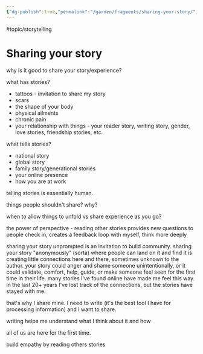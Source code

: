 ```yaml
---
{"dg-publish":true,"permalink":"/garden/fragments/sharing-your-story/","created":"2024-12-23T22:00:02.972-05:00","updated":"2025-01-31T23:00:28.207-05:00"}
---
```


#topic/storytelling 
# Sharing your story

why is it good to share your story/experience?

what has stories?
- tattoos - invitation to share my story
- scars
- the shape of your body
- physical ailments
- chronic pain
- your relationship with things - your reader story, writing story, gender, love stories, friendship stories, etc.

what tells stories?
- national story
- global story
- family story/generational stories
- your online presence
- how you are at work

telling stories is essentially human.

things people shouldn't share? why? 

when to allow things to unfold vs share experience as you go?

the power of perspective - reading other stories provides new questions to people
check in, creates a feedback loop with myself, think more deeply

sharing your story unprompted is an invitation to build community. sharing your story "anonymously" (sorta) where people can land on it and find it is creating little connections here and there, sometimes unknown to the author. your story could anger and shame someone unintentionally, or it could validate, comfort, help, guide, or make someone feel seen for the first time in their life.
many stories I've found online have made me feel this way. in the last 20+ years I've lost track of the connections, but the stories have stayed with me.

that's why I share mine. I need to write (it's the best tool I have for processing information) and I want to share. 

writing helps me understand what I think about it and how 

all of us are here for the first time.

build empathy by reading others stories
